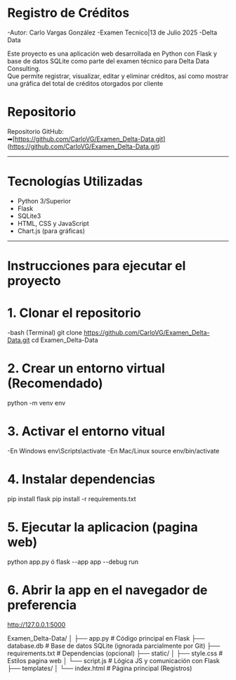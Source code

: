 # Registro de Créditos 
-Autor: Carlo Vargas González
-Examen Tecnico|13 de Julio 2025
-Delta Data 

Este proyecto es una aplicación web desarrollada en Python con Flask y base de datos SQLite como parte del examen técnico para Delta Data Consulting.  
Que permite registrar, visualizar, editar y eliminar créditos, así como mostrar una gráfica del total de créditos otorgados por cliente

# Repositorio

Repositorio GitHub:  
➡[https://github.com/CarloVG/Examen_Delta-Data.git]
(https://github.com/CarloVG/Examen_Delta-Data.git)

---

# Tecnologías Utilizadas

- Python 3/Superior
- Flask
- SQLite3
- HTML, CSS y JavaScript
- Chart.js (para gráficas)

---

# Instrucciones para ejecutar el proyecto

# 1. Clonar el repositorio

-bash (Terminal)
git clone https://github.com/CarloVG/Examen_Delta-Data.git
cd Examen_Delta-Data

# 2. Crear un entorno virtual (Recomendado)
python -m venv env

# 3. Activar el entorno vitual
-En Windows
env\Scripts\activate
-En Mac/Linux
source env/bin/activate

# 4. Instalar dependencias
pip install flask
pip install -r requirements.txt

# 5. Ejecutar la aplicacion (pagina web)
python app.py
ó
flask --app app --debug run

# 6. Abrir la app en el navegador de preferencia
http://127.0.0.1:5000

Examen_Delta-Data/
│
├── app.py                  # Código principal en Flask
├── database.db             # Base de datos SQLite (ignorada parcialmente por Git)
├── requirements.txt        # Dependencias (opcional)
├── static/
│   ├── style.css           # Estilos pagina web
│   └── script.js           # Lógica JS y comunicación con Flask
├── templates/
│   └── index.html          # Página principal (Registros)





